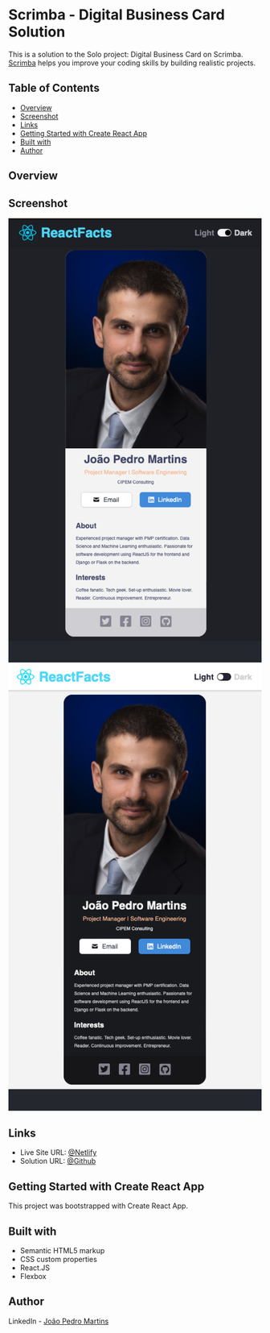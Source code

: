 # Scrimba - Digital Business Card Solution

This is a solution to the Solo project: Digital Business Card on Scrimba.
[Scrimba](https://scrimba.com) helps you improve your coding skills by building realistic projects.

## Table of Contents

- [Overview](#Overview)
- [Screenshot](#Screenshot)
- [Links](##Links)
- [Getting Started with Create React App](#Getting-Started-with-Create-React-App)
- [Built with](#Builtwith)
- [Author](#Author)

## Overview

## Screenshot


![Black Theme](https://github.com/joao82/business-card/blob/main/src/assets/images/screenshot1.png)
![Light Theme](https://github.com/joao82/business-card/blob/main/src/assets/images/screenshot2.png)

## Links

- Live Site URL: [@Netlify](https://scrimba-joao-business-card.netlify.app)
- Solution URL: [@Github](https://github.com/joao82/business-card)

## Getting Started with Create React App

This project was bootstrapped with Create React App.

## Built with

- Semantic HTML5 markup
- CSS custom properties
- React.JS
- Flexbox

## Author

LinkedIn - [João Pedro Martins](https://www.linkedin.com/in/joão-pedro-martins-755ba64b/)
